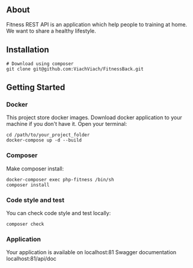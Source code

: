 ## About

Fitness REST API is an application which help people to training at home. We want to share a healthy lifestyle.

## Installation
```
# Download using composer
git clone git@github.com:ViachViach/FitnessBack.git
```

## Getting Started

### Docker
This project store docker images. Download docker application to your machine if you don't have it. Open your terminal:
    
    cd /path/to/your_project_folder
    docker-compose up -d --build

### Composer
Make composer install:

    docker-composer exec php-fitness /bin/sh
    composer install

### Code style and test
You can check code style and test locally:

    composer check

### Application
Your application is available on localhost:81
Swagger documentation localhost:81/api/doc
